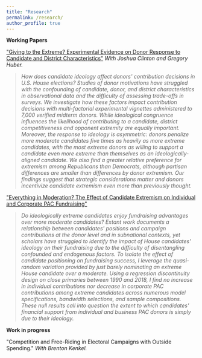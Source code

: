 ```yaml
---
title: "Research"
permalink: /research/
author_profile: true
---
```


**Working Papers**
  
["Giving to the Extreme? Experimental Evidence on Donor Response to Candidate and District Characteristics"](/files/GTTE_12.6.22.pdf) *With Joshua Clinton and Gregory Huber.*

> *How does candidate ideology affect donors' contribution decisions in U.S. House elections? Studies of donor motivations have struggled with the confounding of candidate, donor, and district characteristics in observational data and the difficulty of assessing trade-offs in surveys. We investigate how these factors impact contribution decisions with multi-factorial experimental vignettes administered to 7,000 verified midterm donors. While ideological congruence influences the likelihood of contributing to a candidate, district competitiveness and opponent extremity are equally important. Moreover, the response to ideology is asymmetric: donors penalize more moderate candidates five times as heavily as more extreme candidates, with the most extreme donors as willing to support a candidate even more extreme than themselves as an ideologically-aligned candidate. We also find a greater relative preference for extremism among Republicans than Democrats, although partisan differences are smaller than differences by donor extremism. Our findings suggest that strategic considerations matter and donors incentivize candidate extremism even more than previously thought.*

["Everything in Moderation? The Effect of Candidate Extremism on Individual and Corporate PAC Fundraising"](/files/EIM_MM.pdf)

> *Do ideologically extreme candidates enjoy fundraising advantages over more moderate candidates? Extant work documents a relationship between candidates' positions and campaign contributions at the donor level and in subnational contexts, yet scholars have struggled to identify the impact of House candidates' ideology on their fundraising due to the difficulty of disentangling confounded and endogenous factors. To isolate the effect of candidate positioning on fundraising success, I leverage the quasi-random variation provided by just barely nominating an extreme House candidate over a moderate. Using a regression discontinuity design on close primaries between 1990 and 2018, I find no increase in individual contributions nor decrease in corporate PAC contributions among extreme candidates across numerous model specifications, bandwidth selections, and sample compositions. These null results call into question the extent to which candidates' financial support from individual and business PAC donors is simply due to their ideology.*

**Work in progress**
  
"Competition and Free-Riding in Electoral Campaigns with Outside Spending." *With Brenton Kenkel.*




